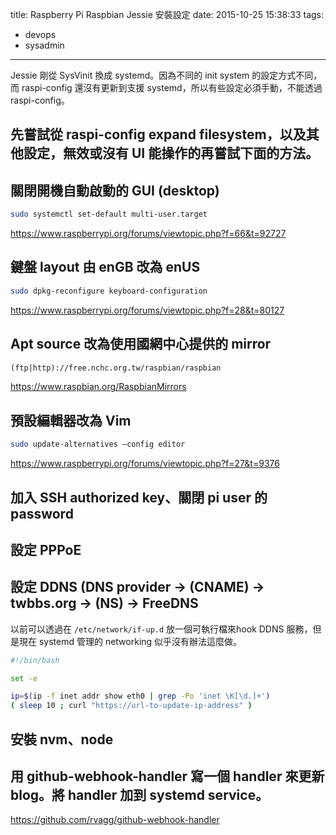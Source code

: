 title: Raspberry Pi Raspbian Jessie 安裝設定
date: 2015-10-25 15:38:33
tags:
- devops
- sysadmin
---

Jessie 剛從 SysVinit 換成 systemd。因為不同的 init system 的設定方式不同，而 raspi-config 還沒有更新到支援 systemd，所以有些設定必須手動，不能透過 raspi-config。
<!-- more -->
<!-- toc -->
## 先嘗試從 raspi-config expand filesystem，以及其他設定，無效或沒有 UI 能操作的再嘗試下面的方法。

## 關閉開機自動啟動的 GUI (desktop)

```sh
sudo systemctl set-default multi-user.target
```

https://www.raspberrypi.org/forums/viewtopic.php?f=66&t=92727

## 鍵盤 layout 由 enGB 改為 enUS

```sh
sudo dpkg-reconfigure keyboard-configuration
```

https://www.raspberrypi.org/forums/viewtopic.php?f=28&t=80127

## Apt source 改為使用國網中心提供的 mirror

```txt
(ftp|http)://free.nchc.org.tw/raspbian/raspbian
```

https://www.raspbian.org/RaspbianMirrors

## 預設編輯器改為 Vim

```sh
sudo update-alternatives –config editor
```

https://www.raspberrypi.org/forums/viewtopic.php?f=27&t=9376

## 加入 SSH authorized key、關閉 pi user 的 password

## 設定 PPPoE

## 設定 DDNS (DNS provider -> (CNAME) -> twbbs.org -> (NS) -> FreeDNS

以前可以透過在 `/etc/network/if-up.d` 放一個可執行檔來hook DDNS 服務，但是現在 systemd 管理的 networking 似乎沒有辦法這麼做。

```sh
#!/bin/bash

set -e

ip=$(ip -f inet addr show eth0 | grep -Po 'inet \K[\d.]+')
( sleep 10 ; curl "https://url-to-update-ip-address" )
```

## 安裝 nvm、node

## 用 github-webhook-handler 寫一個 handler 來更新 blog。將 handler 加到 systemd service。

https://github.com/rvagg/github-webhook-handler
